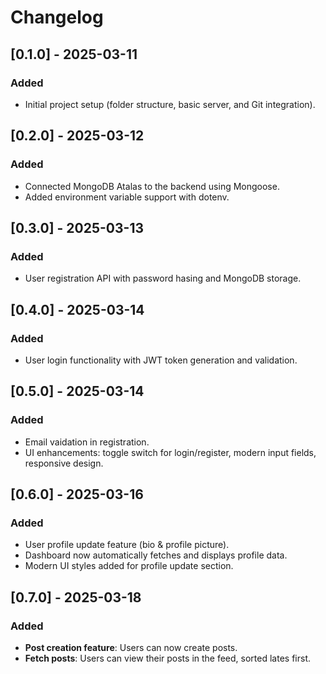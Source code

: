 # Changelog

## [0.1.0] - 2025-03-11
### Added
- Initial project setup (folder structure, basic server, and Git integration).

## [0.2.0] - 2025-03-12
### Added
- Connected MongoDB Atalas to the backend using Mongoose.
- Added environment variable support with dotenv.

## [0.3.0] - 2025-03-13
### Added
- User registration API with password hasing and MongoDB storage.

## [0.4.0] - 2025-03-14
### Added
- User login functionality with JWT token generation and validation.

## [0.5.0] - 2025-03-14
### Added
- Email vaidation in registration.
- UI enhancements: toggle switch for login/register, modern input fields, responsive design.

## [0.6.0] - 2025-03-16
### Added
- User profile update feature (bio & profile picture).
- Dashboard now automatically fetches and displays profile data.
- Modern UI styles added for profile update section.

## [0.7.0] - 2025-03-18
### Added
- **Post creation feature**: Users can now create posts. 
- **Fetch posts**: Users can view their posts in the feed, sorted lates first.



